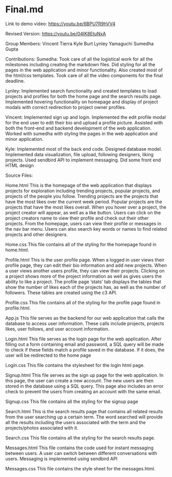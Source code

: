# Final.md

Link to demo video:
https://youtu.be/6BPU7R9hVV4

Revised Version:
https://youtu.be/04IK8EtuNxA

Group Members:
Vincent Tierra
Kyle Burt
Lynley Yamaguchi
Sumedha Gupta

Contributions:
Sumedha: Took care of all the logistical work for all the milestones including creating the markdown files. Did styling for all the pages in the web application and minor functionality. Also created most of the html/css templates. Took care of all the video components for the final deadline.

Lynley: Implemented search functionality and created templates to load projects and profiles for both the home page and the search results page. Implemented hovering functionality on homepage and display of project modals with correct redirection to project owner profiles.

Vincent: Implemented sign up and login. Implemented the edit profile modal for the end user to edit their bio and upload a profile picture. Assisted with both the front-end and backend development of the web application. Worked with sumedha with styling the pages in the web application and minor application.

Kyle: Implemented most of the back end code. Designed database model. Implemented data visualization, file upload, following designers, liking projects. Used sendbird API to implement messaging. Did some front end HTML design

Source Files:

Home.html
This is the homepage of the web application that displays projects for exploration including trending projects, popular projects, and projects of the people you follow. Trending projects are the projects that have the most likes over the current week period. Popular projects are the projects that have the most likes overall. When you hover over a project, the project creator will appear, as well as a like button. Users can click on the project creators name to view their profile and check out their other projects. From the homepage, users can view their profile or messages in the nav bar menu. Users can also search key words or names to find related projects and other designers.

Home.css
This file contains all of the styling for the homepage found in home.html.

Profile.html
This is the user profile page. When a logged in user views their profile page, they can edit their bio information and add new projects. When a user views another users profile, they can view their projects. Clicking on a project shows more of the project information as well as gives users the ability to like a project. The profile page ‘stats’ tab displays the tables that show the number of likes each of the projects has, as well as the number of followers. These tables are created using the c3 API.

Profile.css
This file contains all of the styling for the profile page found in profile.html.

App.js
This file serves as the backend for our web application that calls the database to access user information. These calls include projects, projects likes, user follows, and user account information.

 Login.html
This file serves as the login page for the web application. After filling out a form containing email and password, a SQL query will be made to check if these fields match a profile saved in the database. If it does, the user will be redirected to the home page

Login.css
This file contains the stylesheet for the login html page.

Signup.html
This file serves as the sign up page for the web application.  In this page, the user can create a new account. The new users are then stored in the database using a SQL query. This page also includes an error check to prevent the users from creating an account with the same email.

Signup.css
This file contains all the styling for the signup page

Search.html
This is the search results page that contains all related results from the user searching up a certain term. The word searched will provide all the results including the users associated with the term and the projects/photos associated with it.

Search.css
This file contains all the styling for the search results page.

Messages.html
This file contains the code used for instant messaging between users. A user can switch between different conversations with users. Messaging is implemented using sendbird API

Messages.css
This file contains the style sheet for the messages.html.
